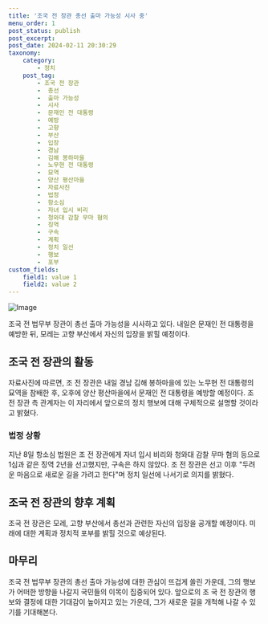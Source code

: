 ```yaml
---
title: '조국 전 장관 총선 출마 가능성 시사 중'
menu_order: 1
post_status: publish
post_excerpt: 
post_date: 2024-02-11 20:30:29
taxonomy:
    category:
        - 정치
    post_tag:
        - 조국 전 장관
        -  총선
        -  출마 가능성
        -  시사
        -  문재인 전 대통령
        -  예방
        -  고향
        -  부산
        -  입장
        -  경남
        -  김해 봉하마을
        -  노무현 전 대통령
        -  묘역
        -  양산 평산마을
        -  자료사진
        -  법정
        -  항소심
        -  자녀 입시 비리
        -  청와대 감찰 무마 혐의
        -  징역
        -  구속
        -  계획
        -  정치 일선
        -  행보
        -  포부
custom_fields:
    field1: value 1
    field2: value 2
---
```


![Image](https://imgnews.pstatic.net/image/214/2024/02/11/0001330042_001_20240211165501358.jpg?type=w647)

조국 전 법무부 장관이 총선 출마 가능성을 시사하고 있다. 내일은 문재인 전 대통령을 예방한 뒤, 모레는 고향 부산에서 자신의 입장을 밝힐 예정이다.
## 조국 전 장관의 활동
자료사진에 따르면, 조 전 장관은 내일 경남 김해 봉하마을에 있는 노무현 전 대통령의 묘역을 참배한 후, 오후에 양산 평산마을에서 문재인 전 대통령을 예방할 예정이다. 조 전 장관 측 관계자는 이 자리에서 앞으로의 정치 행보에 대해 구체적으로 설명할 것이라고 밝혔다.
### 법정 상황
지난 8일 항소심 법원은 조 전 장관에게 자녀 입시 비리와 청와대 감찰 무마 혐의 등으로 1심과 같은 징역 2년을 선고했지만, 구속은 하지 않았다. 조 전 장관은 선고 이후 "두려운 마음으로 새로운 길을 가려고 한다"며 정치 일선에 나서기로 의지를 밝혔다.
## 조국 전 장관의 향후 계획
조국 전 장관은 모레, 고향 부산에서 총선과 관련한 자신의 입장을 공개할 예정이다. 미래에 대한 계획과 정치적 포부를 밝힐 것으로 예상된다.
## 마무리
조국 전 법무부 장관의 총선 출마 가능성에 대한 관심이 뜨겁게 쏠린 가운데, 그의 행보가 어떠한 방향을 나갈지 국민들의 이목이 집중되어 있다. 앞으로의 조 국 전 장관의 행보와 결정에 대한 기대감이 높아지고 있는 가운데, 그가 새로운 길을 개척해 나갈 수 있기를 기대해본다.
